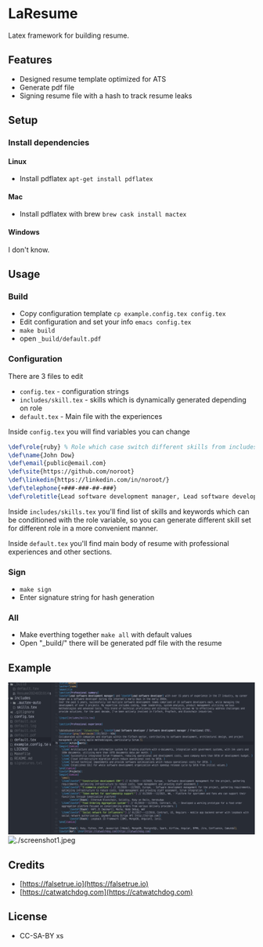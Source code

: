 # LaResume

Latex framework for building resume.

## Features

* Designed resume template optimized for ATS
* Generate pdf file
* Signing resume file with a hash to track resume leaks 

## Setup 
### Install dependencies

#### Linux
* Install pdflatex `apt-get install pdflatex`

#### Mac
* Install pdflatex with brew `brew cask install mactex`

#### Windows

I don't know.

## Usage

### Build
* Copy configuration template `cp example.config.tex config.tex`
* Edit configuration and set your info `emacs config.tex`
* `make build`
* open `_build/default.pdf`

### Configuration 

There are 3 files to edit
* `config.tex` - configuration strings
* `includes/skill.tex` - skills which is dynamically generated depending on role
* `default.tex` - Main file with the experiences

Inside `config.tex` you will find variables you can change 

``` tex
\def\role{ruby} % Role which case switch different skills from includes/skills.tex
\def\name{John Dow}
\def\email{public@email.com}
\def\site{https://github.com/noroot}
\def\linkedin{https://linkedin.com/in/noroot/}
\def\telephone{+###-###-##-###}
\def\roletitle{Lead software development manager, Lead software developer.}
```

Inside `includes/skills.tex` you'll find list of skills and keywords which can be conditioned with the role variable, so you can generate different skill set for different role in a more convenient manner.

Inside `default.tex` you'll find main body of resume with professional experiences and other sections. 

### Sign 
* `make sign`
* Enter signature string for hash generation

### All
* Make everthing together `make all` with default values
* Open "_build/" there will be generated pdf file with the resume


## Example

![./screenshot0.jpeg](./screenshot0.jpeg)
![./screenshot1.jpeg](./screenshot1.jpeg)

## Credits

* [https://falsetrue.io](https://falsetrue.io)
* [https://catwatchdog.com](https://catwatchdog.com)

## License
* СС-SA-BY
xs
